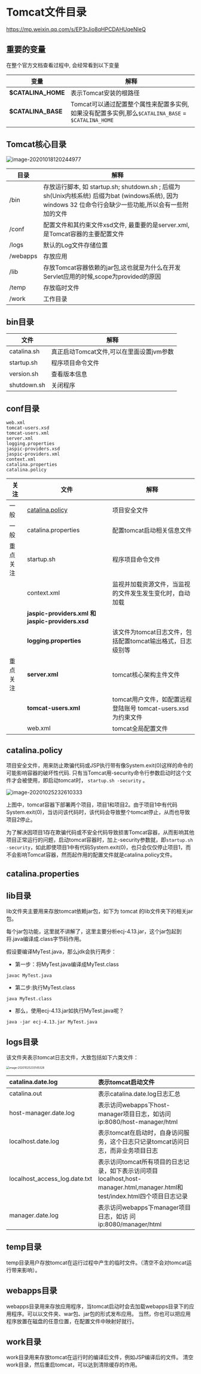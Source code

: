 # Tomcat文件目录

https://mp.weixin.qq.com/s/EP3rJio8qHPCDAHUqeNIeQ

## 重要的变量

在整个官方文档查看过程中, 会经常看到以下变量

| 变量               | 解释                                                         |
| ------------------ | ------------------------------------------------------------ |
| **$CATALINA_HOME** | 表示Tomcat安装的根路径                                       |
| **$CATALINA_BASE** | Tomcat可以通过配置整个属性来配置多实例, 如果没有配置多实例,那么`$CATALINA_BASE` = `$CATALINA_HOME` |
|                    |                                                              |

## Tomcat核心目录

![image-20201018120244977](../../assets/image-20201018120244977.png)

| 目录     | 解释                                                         |
| -------- | ------------------------------------------------------------ |
| /bin     | 存放运行脚本, 如 startup.sh;  shutdown.sh ; 后缀为sh(Unix内核系统) 后缀为bat (windows系统), 因为windows 32 位命令行会缺少一些功能,所以会有一些附加的文件 |
| /conf    | 配置文件和其约束文件xsd文件, 最重要的是server.xml, 是Tomcat容器的主要配置文件 |
| /logs    | 默认的Log文件存储位置                                        |
| /webapps | 存放应用                                                     |
| /lib     | 存放Tomcat容器依赖的jar包,这也就是为什么在开发Servlet应用的时候,scope为provided的原因 |
| /temp    | 存放临时文件                                                 |
| /work    | 工作目录                                                     |

## bin目录

| 文件        | 解释                                     |
| ----------- | ---------------------------------------- |
| catalina.sh | 真正启动Tomcat文件,可以在里面设置jvm参数 |
| startup.sh  | 程序项目命令文件                         |
| version.sh  | 查看版本信息                             |
| shutdown.sh | 关闭程序                                 |

## conf目录

```
web.xml
tomcat-users.xsd
tomcat-users.xml
server.xml
logging.properties
jaspic-providers.xsd
jaspic-providers.xml
context.xml
catalina.properties
catalina.policy
```



| 关注     | 文件                                             | 解释                                                         |
| -------- | ------------------------------------------------ | ------------------------------------------------------------ |
| 一般     | [catalina.policy](#catalina.policy)              | 项目安全文件                                                 |
| 一般     | catalina.properties                              | 配置tomcat启动相关信息文件                                   |
| 重点关注 | startup.sh                                       | 程序项目命令文件                                             |
|          | context.xml                                      | 监视并加载资源文件，当监视的文件发生发生变化时，自动加载     |
|          | **jaspic-providers.xml 和 jaspic-providers.xsd** |                                                              |
|          | **logging.properties**                           | 该文件为tomcat日志文件，包括配置tomcat输出格式，日志级别等   |
| 重点关注 | **server.xml**                                   | tomcat核心架构主件文件                                       |
|          | **tomcat-users.xml**                             | tomcat用户文件，如配置远程登陆账号 tomcat-users.xsd 为约束文件 |
|          | web.xml                                          | tomcat全局配置文件                                           |

## catalina.policy

项目安全文件，用来防止欺骗代码或JSP执行带有像System.exit(0)这样的命令的可能影响容器的破坏性代码. 只有当Tomcat用-security命令行参数启动时这个文件才会被使用，即启动tomcat时， `startup.sh -security` 。

![image-20201025232610333](../../assets/image-20201025232610333.png)


上图中，tomcat容器下部署两个项目，项目1和项目2。由于项目1中有代码System.exit(0)，当访问该代码时，该代码会导致整个tomcat停止，从而也导致项目2停止。

为了解决因项目1存在欺骗代码或不安全代码导致损害Tomcat容器，从而影响其他项目正常运行的问题，启动tomcat容器时，加上-security参数就，即`startup.sh -security`，如此即使项目1中有代码System.exit(0)，也只会仅仅停止项目1，而不会影响Tomcat容器，然而起作用的配置文件就是catalina.policy文件。

## catalina.properties

## lib目录

lib文件夹主要用来存放tomcat依赖jar包，如下为 tomcat 的lib文件夹下的相关jar包。

每个jar包功能，这里就不讲解了，这里主要分析ecj-4.13.jar，这个jar包起到将.java编译成.class字节码作用。

假设要编译MyTest.java，那么jdk会执行两步：

- 第一步：将MyTest.java编译成MyTest.class

```
javac MyTest.java
```

- 第二步:执行MyTest.class

```
java MyTest.class
```

- 那么，使用ecj-4.13.jar如执行MyTest.java呢？

```
java -jar ecj-4.13.jar MyTest.java
```

## logs目录

该文件夹表示tomcat日志文件，大致包括如下六类文件：

<img src="../../assets/image-20201025233145328.png" alt="image-20201025233145328" style="zoom:50%;" />

| catalina.date.log             | 表示tomcat启动文件                                           |
| :---------------------------- | :----------------------------------------------------------- |
| catalina.out                  | 表示catalina.date.log日志汇总                                |
| host-manager.date.log         | 表示访问webapps下host-manager项目日志，如访问 ip:8080/host-manager/html |
| localhost.date.log            | 表示tomcat在启动时，自身访问服务，这个日志只记录tomcat访问日志，而非业务项目日志 |
| localhost_access_log.date.txt | 表示访问tomcat所有项目的日志记录，如下表示访问项目localhost,host-manager.html,manager.html和test/index.html四个项目日志记录 |
| manager.date.log              | 表示访问webapps下manager项目日志，如访 问 ip:8080/manager/html |

## temp目录

temp目录用户存放tomcat在运行过程中产生的临时文件。（清空不会对tomcat运行带来影响）。

## webapps目录

webapps目录用来存放应用程序，当tomcat启动时会去加载webapps目录下的应用程序。可以以文件夹、war包、jar包的形式发布应用。 当然，你也可以把应用程序放置在磁盘的任意位置，在配置文件中映射好就行。

## work目录

work目录用来存放tomcat在运行时的编译后文件，例如JSP编译后的文件。 清空work目录，然后重启tomcat，可以达到清除缓存的作用。